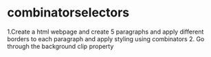 # combinatorselectors
1.Create a  html webpage and create 5 paragraphs and apply different  borders to each paragraph and apply styling using combinators 2.  Go through the background clip property
